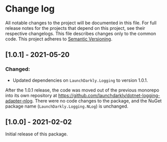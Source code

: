 # Change log

All notable changes to the project will be documented in this file. For full release notes for the projects that depend on this project, see their respective changelogs. This file describes changes only to the common code. This project adheres to [Semantic Versioning](http://semver.org).

## [1.0.1] - 2021-05-20
### Changed:
- Updated dependencies on `LaunchDarkly.Logging` to version 1.0.1.

After the 1.0.1 release, the code was moved out of the previous monorepo into its own repository at https://github.com/launchdarkly/dotnet-logging-adapter-nlog. There were no code changes to the package, and the NuGet package name (`LaunchDarkly.Logging.NLog`) is unchanged.

## [1.0.0] - 2021-02-02
Initial release of this package.
